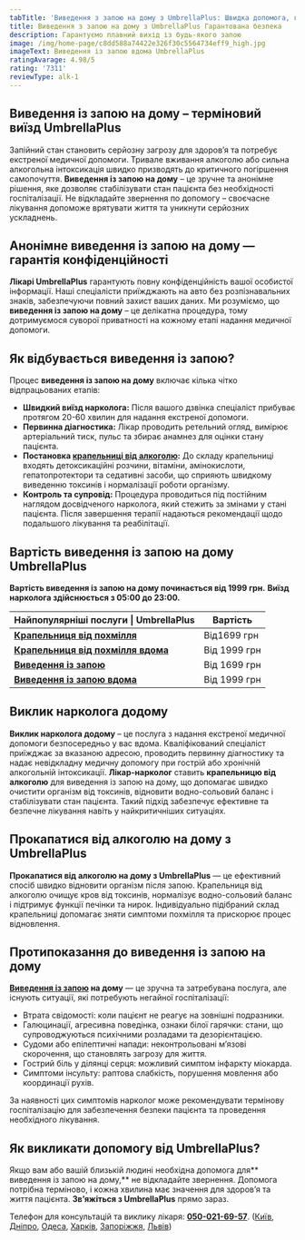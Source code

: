 ```yaml
---
tabTitle: 'Виведення з запою на дому з UmbrellaPlus: Швидка допомога, гарантована безпека'
title: Виведення з запою на дому з UmbrellaPlus Гарантована безпека
description: Гарантуємо плавний вихід із будь-якого запою
image: /img/home-page/c8dd588a74422e326f30c5564734eff9_high.jpg
imageText: Виведення із запою вдома UmbrellaPlus
ratingAvarage: 4.98/5
rating: '7311'
reviewType: alk-1
---
```


## Виведення із запою на дому – терміновий виїзд UmbrellaPlus

Запійний стан становить серйозну загрозу для здоров’я та потребує екстреної медичної допомоги. Тривале вживання алкоголю або сильна алкогольна інтоксикація швидко призводять до критичного погіршення самопочуття. **Виведення із запою на дому** – це зручне та анонімне рішення, яке дозволяє стабілізувати стан пацієнта без необхідності госпіталізації. Не відкладайте звернення по допомогу – своєчасне лікування допоможе врятувати життя та уникнути серйозних ускладнень.

## Анонімне виведення із запою на дому — гарантія конфіденційності

**Лікарі UmbrellaPlus** гарантують повну конфіденційність вашої особистої інформації. Наші спеціалісти приїжджають на авто без розпізнавальних знаків, забезпечуючи повний захист ваших даних. Ми розуміємо, що **виведення із запою на дому** – це делікатна процедура, тому дотримуємося суворої приватності на кожному етапі надання медичної допомоги.

## Як відбувається виведення із запою?

Процес **виведення із запою на дому** включає кілька чітко відпрацьованих етапів:

* **Швидкий виїзд нарколога:**
  Після вашого дзвінка спеціаліст прибуває протягом 20-60 хвилин для надання екстреної допомоги.
* **Первинна діагностика:**
  Лікар проводить ретельний огляд, вимірює артеріальний тиск, пульс та збирає анамнез для оцінки стану пацієнта.
* **Постановка [крапельниці від алкоголю](https://umbrella-plus.com.ua/uk/services/kapelnica_ot_alkogola_umbrellaplus-ua/):**
  До складу крапельниці входять детоксикаційні розчини, вітаміни, амінокислоти, гепатопротектори та седативні засоби, що сприяють швидкому виведенню токсинів і нормалізації роботи організму.
* **Контроль та супровід:**
  Процедура проводиться під постійним наглядом досвідченого нарколога, який стежить за змінами у стані пацієнта. Після завершення терапії надаються рекомендації щодо подальшого лікування та реабілітації.

## Вартість виведення із запою на дому UmbrellaPlus

**Вартість виведення із запою на дому починається від 1999 грн.** **Виїзд нарколога здійснюється з 05:00 до 23:00.**

| Найпопулярніші послуги \| UmbrellaPlus                                              | Вартість     |
| ----------------------------------------------------------------------------------- | ------------ |
| **[Крапельниця від похмілля](Kapelnica_ot_alkogola_UmbrellaPlus-ua)**               | Від1699 грн  |
| **[Крапельниця від похмілля вдома](Kapelnica_ot_alkogola_na_domy_umbrellaplus-ua)** | Від 1999 грн |
| **[Виведення із запою](Vivod-iz-zapoia-UmbrellaPlus-ua)**                           | Від 1699 грн |
| **[Виведення із запою вдома](Vivod-iz-zapoia-na-domy-UmbrellaPlus-ua)**             | Від 1999 грн |

## Виклик нарколога додому

**Виклик нарколога додому** – це послуга з надання екстреної медичної допомоги безпосередньо у вас вдома. Кваліфікований спеціаліст приїжджає за вказаною адресою, проводить первинну діагностику та надає невідкладну медичну допомогу при гострій або хронічній алкогольній інтоксикації. **Лікар-нарколог** ставить **крапельницю від алкоголю** для виведення із запою на дому, що допомагає швидко очистити організм від токсинів, відновити водно-сольовий баланс і стабілізувати стан пацієнта. Такий підхід забезпечує ефективне та безпечне лікування навіть у найкритичніших ситуаціях.

## Прокапатися від алкоголю на дому з UmbrellaPlus

**Прокапатися від алкоголю на дому з UmbrellaPlus** — це ефективний спосіб швидко відновити організм після запою. Крапельниця від алкоголю очищує кров від токсинів, нормалізує водно-сольовий баланс і підтримує функції печінки та нирок. Індивідуально підібраний склад крапельниці допомагає зняти симптоми похмілля та прискорює процес відновлення.

## Протипоказання до виведення із запою на дому

**[Виведення із запою](https://umbrella-plus.com.ua/uk/services/vivod-iz-zapoia-umbrellaplus-ua/) на дому** — це зручна та затребувана послуга, але існують ситуації, які потребують негайної госпіталізації:

* Втрата свідомості: коли пацієнт не реагує на зовнішні подразники.
* Галюцинації, агресивна поведінка, ознаки білої гарячки: стани, що супроводжуються психічними розладами та дезорієнтацією.
* Судоми або епілептичні напади: неконтрольовані м’язові скорочення, що становлять загрозу для життя.
* Гострий біль у ділянці серця: можливий симптом інфаркту міокарда.
* Симптоми інсульту: раптова слабкість, порушення мовлення або координації рухів.

За наявності цих симптомів нарколог може рекомендувати термінову госпіталізацію для забезпечення безпеки пацієнта та проведення необхідного лікування.

## Як викликати допомогу від UmbrellaPlus?

Якщо вам або вашій близькій людині необхідна допомога для** виведення із запою на дому,** не відкладайте звернення. Допомога потрібна терміново, і кожна хвилина має значення для здоров’я та життя пацієнта. **Зв’яжіться з UmbrellaPlus** прямо зараз.

Телефон для консультацій та виклику лікаря: **[050-021-69-57](tel:0500216957)**. ([Київ](https://umbrella-plus.com.ua/uk/kiev/), [Дніпро](https://umbrella-plus.com.ua/uk/dnepr/), [Одеса](https://umbrella-plus.com.ua/uk/lechenie-alc/), [Харків](https://umbrella-plus.com.ua/uk/kharkiv/), [Запоріжжя](https://umbrella-plus.com.ua/uk/zaporozie/), [Львів](https://umbrella-plus.com.ua/uk/lviv/))
